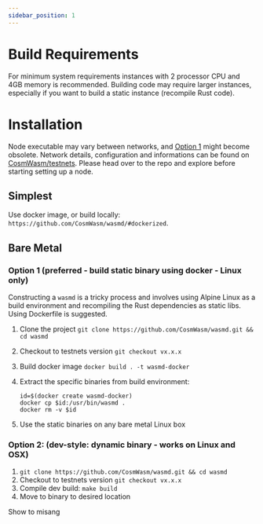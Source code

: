 ```yaml
---
sidebar_position: 1
---
```


# Build Requirements

For minimum system requirements instances with 2 processor CPU and 4GB memory is recommended.
Building code may require larger instances, especially if you want to build a static instance (recompile Rust code).

# Installation

Node executable may vary between networks, and [Option 1](#option-1-preferred-build-static-binary-using-docker-linux-only)
might become obsolete. Network details, configuration and informations can be found on [CosmWasm/testnets](https://github.com/CosmWasm/testnets). Please head over to the repo and explore before starting setting up a node.

## Simplest

Use docker image, or build locally: `https://github.com/CosmWasm/wasmd/#dockerized`.

## Bare Metal

### Option 1 (preferred - build static binary using docker - Linux only)

Constructing a `wasmd` is a tricky process and involves using Alpine Linux as a build environment and recompiling the Rust dependencies as static libs.
Using Dockerfile is suggested.

1. Clone the project `git clone https://github.com/CosmWasm/wasmd.git && cd wasmd`
2. Checkout to testnets version `git checkout vx.x.x`
3. Build docker image `docker build . -t wasmd-docker`
4. Extract the specific binaries from build environment:

   ```shell
   id=$(docker create wasmd-docker)
   docker cp $id:/usr/bin/wasmd .
   docker rm -v $id
   ```

5. Use the static binaries on any bare metal Linux box

### Option 2: (dev-style: dynamic binary - works on Linux and OSX)

1. `git clone https://github.com/CosmWasm/wasmd.git && cd wasmd`
2. Checkout to testnets version `git checkout vx.x.x`
3. Compile dev build: `make build`
4. Move to binary to desired location

Show to misang

